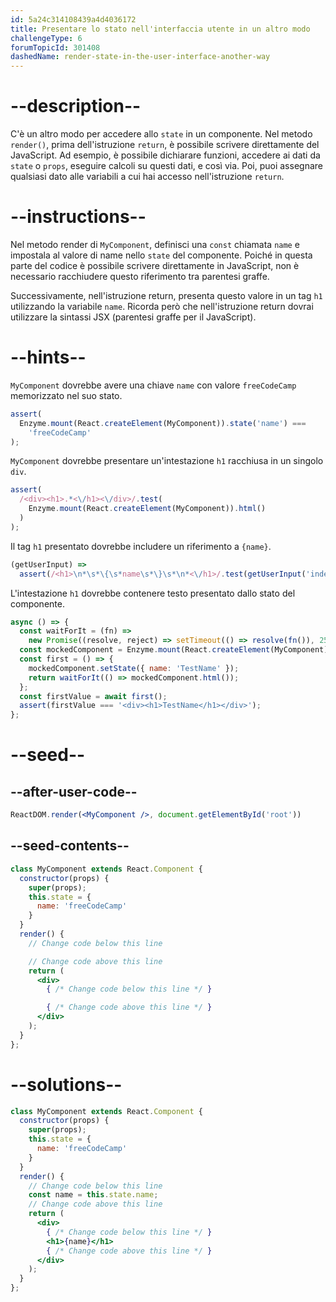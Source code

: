 ```yaml
---
id: 5a24c314108439a4d4036172
title: Presentare lo stato nell'interfaccia utente in un altro modo
challengeType: 6
forumTopicId: 301408
dashedName: render-state-in-the-user-interface-another-way
---
```


# --description--

C'è un altro modo per accedere allo `state` in un componente. Nel metodo `render()`, prima dell'istruzione `return`, è possibile scrivere direttamente del JavaScript. Ad esempio, è possibile dichiarare funzioni, accedere ai dati da `state` o `props`, eseguire calcoli su questi dati, e così via. Poi, puoi assegnare qualsiasi dato alle variabili a cui hai accesso nell'istruzione `return`.

# --instructions--

Nel metodo render di `MyComponent`, definisci una `const` chiamata `name` e impostala al valore di name nello `state` del componente. Poiché in questa parte del codice è possibile scrivere direttamente in JavaScript, non è necessario racchiudere questo riferimento tra parentesi graffe.

Successivamente, nell'istruzione return, presenta questo valore in un tag `h1` utilizzando la variabile `name`. Ricorda però che nell'istruzione return dovrai utilizzare la sintassi JSX (parentesi graffe per il JavaScript).

# --hints--

`MyComponent` dovrebbe avere una chiave `name` con valore `freeCodeCamp` memorizzato nel suo stato.

```js
assert(
  Enzyme.mount(React.createElement(MyComponent)).state('name') ===
    'freeCodeCamp'
);
```

`MyComponent` dovrebbe presentare un'intestazione `h1` racchiusa in un singolo `div`.

```js
assert(
  /<div><h1>.*<\/h1><\/div>/.test(
    Enzyme.mount(React.createElement(MyComponent)).html()
  )
);
```

Il tag `h1` presentato dovrebbe includere un riferimento a `{name}`.

```js
(getUserInput) =>
  assert(/<h1>\n*\s*\{\s*name\s*\}\s*\n*<\/h1>/.test(getUserInput('index')));
```

L'intestazione `h1` dovrebbe contenere testo presentato dallo stato del componente.

```js
async () => {
  const waitForIt = (fn) =>
    new Promise((resolve, reject) => setTimeout(() => resolve(fn()), 250));
  const mockedComponent = Enzyme.mount(React.createElement(MyComponent));
  const first = () => {
    mockedComponent.setState({ name: 'TestName' });
    return waitForIt(() => mockedComponent.html());
  };
  const firstValue = await first();
  assert(firstValue === '<div><h1>TestName</h1></div>');
};
```

# --seed--

## --after-user-code--

```jsx
ReactDOM.render(<MyComponent />, document.getElementById('root'))
```

## --seed-contents--

```jsx
class MyComponent extends React.Component {
  constructor(props) {
    super(props);
    this.state = {
      name: 'freeCodeCamp'
    }
  }
  render() {
    // Change code below this line

    // Change code above this line
    return (
      <div>
        { /* Change code below this line */ }

        { /* Change code above this line */ }
      </div>
    );
  }
};
```

# --solutions--

```jsx
class MyComponent extends React.Component {
  constructor(props) {
    super(props);
    this.state = {
      name: 'freeCodeCamp'
    }
  }
  render() {
    // Change code below this line
    const name = this.state.name;
    // Change code above this line
    return (
      <div>
        { /* Change code below this line */ }
        <h1>{name}</h1>
        { /* Change code above this line */ }
      </div>
    );
  }
};
```
